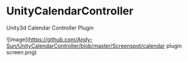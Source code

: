 # UnityCalendarController
Unity3d  Calendar   Controller  Plugin

![image](https://github.com/Andy-Sun/UnityCalendarController/blob/master/Screenspot/calendar plugin screen.png)
